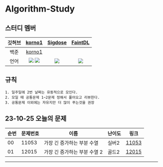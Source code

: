 # Algorithm-Study 


## 스터디 멤버
|깃허브|[korno1](https://github.com/korno1)|[Sigdose](https://github.com/Sigdose)|[FaintDL](https://github.com/FaintDL)|
|:---:|:-----------:|:-----------:|:-----------:|
|백준|[korno1](https://solved.ac/profile/korno1)|
|언어|<img src = "https://img.shields.io/badge/C++-00599C?style=flat-square&logo=cplusplus&logoColor=white"/> <img src = "https://img.shields.io/badge/Java-007396?style=flat-square&logo=java&logoColor=white"/>|<img src = "https://img.shields.io/badge/C++-00599C?style=flat-square&logo=cplusplus&logoColor=white"/>|<img src = "https://img.shields.io/badge/C++-00599C?style=flat-square&logo=cplusplus&logoColor=white"/>|




## 규칙
```
1. 일주일에 2번 날짜는 유동적으로 모인다.
2. 모일 때 공통문제 1~2문제 정해서 풀어오고 리뷰한다.
3. 공통문제 이외에는 자유지만 더 많이 푸는것을 권장
```


## 23-10-25 오늘의 문제
| 순번 | 문제번호 | 이름 | 난이도 | 링크 |
------| ------| ----------------| ------| ------|
| 00  | 11053 | 가장 긴 증가하는 부분 수열 | 실버2 | [11053](https://www.acmicpc.net/problem/11053) |
| 01  | 12015 | 가장 긴 증가하는 부분 수열 2 | 골드2 | [12015](https://www.acmicpc.net/problem/12015) |

***
